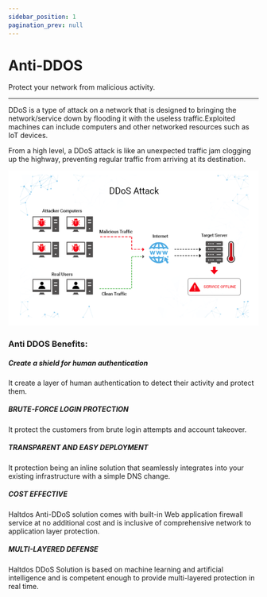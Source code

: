 ```yaml
---
sidebar_position: 1
pagination_prev: null
---
```


# Anti-DDOS

Protect your network from malicious activity.

---

DDoS is a type of attack on a network that is designed to bringing the network/service down by flooding it with the useless traffic.Exploited machines can include computers and other networked resources such as IoT devices.

From a high level, a DDoS attack is like an unexpected traffic jam clogging up the highway, preventing regular traffic from arriving at its destination.

![example_of_ddos_attack](\img\ddos\ddos1.png)

### **Anti DDOS Benefits:**

##### **Create a shield for human authentication**

It create a layer of human authentication to detect their activity and protect them.

##### **BRUTE-FORCE LOGIN PROTECTION**

It protect the customers from brute login attempts and account takeover.

##### **TRANSPARENT AND EASY DEPLOYMENT**

It protection being an inline solution that seamlessly integrates into your existing infrastructure with a simple DNS change.

##### **COST EFFECTIVE**

Haltdos Anti-DDoS solution comes with built-in Web application firewall service at no additional cost and is inclusive of comprehensive network to application layer protection.

##### **MULTI-LAYERED DEFENSE**

Haltdos DDoS Solution is based on machine learning and artificial intelligence and is competent enough to provide multi-layered protection in real time.